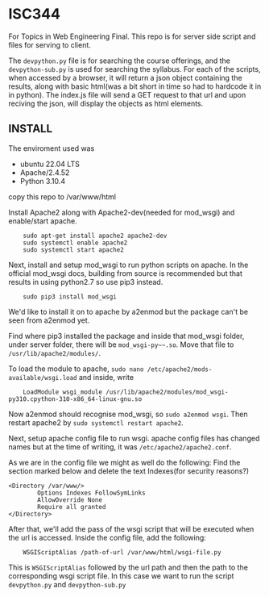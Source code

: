 # ISC344

For Topics in Web Engineering Final.
This repo is for server side script and files for serving to client.

The `devpython.py` file is for searching the course offerings, and the `devpython-sub.py` is used for searching the syllabus. For each of the scripts, when accessed by a browser, it will return a json object containing the results, along with basic html(was a bit short in time so had to hardcode it in in python). The index.js file will send a GET request to that url and upon reciving the json, will display the objects as html elements.

## INSTALL

The enviroment used was
- ubuntu 22.04 LTS
- Apache/2.4.52
- Python 3.10.4

copy this repo to /var/www/html

Install Apache2 along with Apache2-dev(needed for mod_wsgi) and enable/start apache.
```
    sudo apt-get install apache2 apache2-dev
    sudo systemctl enable apache2
    sudo systemctl start apache2
```

Next, install and setup mod_wsgi to run python scripts on apache.
In the official mod_wsgi docs, building from source is recommended but that results in using python2.7 so use pip3 instead.
```
    sudo pip3 install mod_wsgi
```

We'd like to install it on to apache by a2enmod but the package can't be seen from a2enmod yet.

Find where pip3 installed the package and inside that mod_wsgi folder, under server folder, there will be `mod_wsgi-py~~.so`. Move that file to `/usr/lib/apache2/modules/`.

To load the module to apache, `sudo nano /etc/apache2/mods-available/wsgi.load` and inside, write 
```
    LoadModule wsgi_module /usr/lib/apache2/modules/mod_wsgi-py310.cpython-310-x86_64-linux-gnu.so
```
Now a2enmod should recognise mod_wsgi, so `sudo a2enmod wsgi`. Then restart apache2 by `sudo systemctl restart apache2`.

Next, setup apache config file to run wsgi. apache config files has changed names but at the time of writing, it was `/etc/apache2/apache2.conf`. 

As we are in the config file we might as well do the following: 
Find the section marked below and delete the text Indexes(for security reasons?)
```
<Directory /var/www/>
        Options Indexes FollowSymLinks
        AllowOverride None
        Require all granted
</Directory>
```

After that, we'll add the pass of the wsgi script that will be executed when the url is accessed. Inside the config file, add the following:
```
    WSGIScriptAlias /path-of-url /var/www/html/wsgi-file.py
```
This is `WSGIScriptAlias` followed by the url path and then the path to the corresponding wsgi script file. In this case we want to run the script `devpython.py` and `devpython-sub.py`




